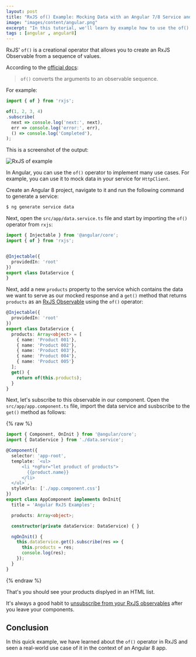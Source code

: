 ```yaml
---
layout: post
title: "RxJS of() Example: Mocking Data with an Angular 7/8 Service and Observables"
image: "images/content/angular.png"
excerpt: "In this tutorial, we'll learn by example how to use the of() operator of RxJS with Angular 8" 
tags : [angular , angular8] 
---
```



RxJS' `of()` is a creational operator that allows you to create an RxJS Observable from a sequence of values.

According to the [official docs](https://rxjs.dev/api/index/function/of):
> `of()` converts the arguments to an observable sequence.

For example:

```js
import { of } from 'rxjs';

of(1, 2, 3, 4)
.subscribe(
  next => console.log('next:', next),
  err => console.log('error:', err),
  () => console.log('Completed'),
);
```

This is a screenshot of the output:

![RxJS of example](https://www.techiediaries.com/assets/images/rxjs-of-example.png)

In Angular, you can use the `of()` operator to implement many use cases. For example, you can use it to mock data in your service for `HttpClient`.

Create an Angular 8 project, navigate to it and run the following command to generate a service:

```bash
$ ng generate service data
```  

Next, open the `src/app/data.service.ts` file and start by importing the `of()` operator from `rxjs`:

```ts
import { Injectable } from '@angular/core';
import { of } from 'rxjs';


@Injectable({
  providedIn: 'root'
})
export class DataService {
}
```

Next, add a new `products` property to the service which contains the data we want to serve as our mocked response and a `get()` method that returns `products` as an [RxJS Observable](https://www.techiediaries.com/angular/typescript-strings-arrays-promises-rxjs-behavior-replay-subjects/) using the `of()` operator:

```ts
@Injectable({
  providedIn: 'root'
})
export class DataService {
  products: Array<object> = [
    { name: 'Product 001'},
    { name: 'Product 002'},
    { name: 'Product 003'},
    { name: 'Product 004'},
    { name: 'Product 005'}
  ];
  get() {
    return of(this.products);
  }
}
```

Next, let's subscribe to this observable in our component. Open the `src/app/app.component.ts` file, import the data service and susbscribe to the `get()` method as follows:

{% raw %}
```ts
import { Component, OnInit } from '@angular/core';
import { DataService } from './data.service';

@Component({
  selector: 'app-root',
  template: `<ul>
	  <li *ngFor="let product of products">
	    {{product.name}} 
	  </li>
  </ul>`,
  styleUrls: ['./app.component.css']
})
export class AppComponent implements OnInit{
  title = 'Angular RxJS Examples';

  products: Array<object>;

  constructor(private dataService: DataService) { }

  ngOnInit() {
    this.dataService.get().subscribe(res => {
      this.products = res;
      console.log(res);
    });
  }
}

```
{% endraw %}

That's you should see your products displyed in an HTML list.

It's always a good habit to [unsubscribe from your RxJS observables](https://www.techiediaries.com/angular/unsubscribe-rxjs-subjects-ondestroy-oninit-changedetectorref/) after you leave your components.

## Conclusion

In this quick example, we have learned about the `of()` operator in RxJS and seen a real-world use case of it in the context of an Angular 8 app.
